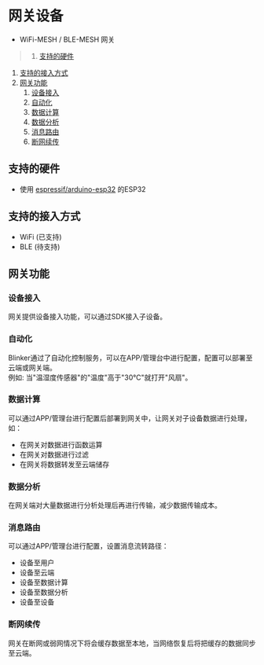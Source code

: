 # 网关设备
- WiFi-MESH / BLE-MESH 网关

>1. [支持的硬件](#支持的硬件 "支持的硬件")
1. [支持的接入方式](#支持的接入方式 "支持的接入方式")
1. [网关功能](#网关功能 "网关功能")
    1. [设备接入](#设备接入 "设备接入")
    1. [自动化](#自动化 "自动化")
    1. [数据计算](#数据计算 "数据计算")
    1. [数据分析](#数据分析 "数据分析")
    1. [消息路由](#消息路由 "消息路由")
    1. [断网续传](#断网续传 "断网续传")

## 支持的硬件
* 使用 [espressif/arduino-esp32](https://github.com/espressif/arduino-esp32) 的ESP32  

## 支持的接入方式
* WiFi (已支持)  
* BLE (待支持)  

## 网关功能
### 设备接入
网关提供设备接入功能，可以通过SDK接入子设备。  

### 自动化
Blinker通过了自动化控制服务，可以在APP/管理台中进行配置，配置可以部署至云端或网关端。  
例如: 当"温湿度传感器"的"温度"高于"30℃"就打开"风扇"。  

### 数据计算
可以通过APP/管理台进行配置后部署到网关中，让网关对子设备数据进行处理，如：  
- 在网关对数据进行函数运算
- 在网关对数据进行过滤
- 在网关将数据转发至云端储存  

### 数据分析
在网关端对大量数据进行分析处理后再进行传输，减少数据传输成本。  

### 消息路由
可以通过APP/管理台进行配置，设置消息流转路径：
- 设备至用户
- 设备至云端
- 设备至数据计算
- 设备至数据分析
- 设备至设备  

### 断网续传
网关在断网或弱网情况下将会缓存数据至本地，当网络恢复后将把缓存的数据同步至云端。
